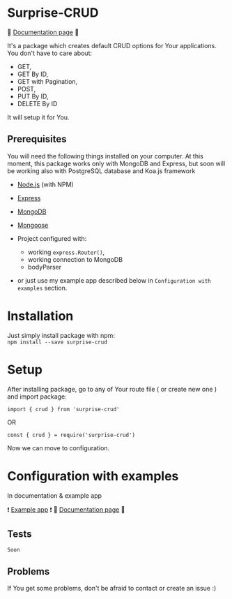 # Surprise-CRUD

:blue_book: [Documentation page](https://robertmrowiec.github.io/surprise-crud-page) :orange_book:

It's a package which creates default CRUD options for Your applications. You don't have to care about:
* GET,
* GET By ID, 
* GET with Pagination, 
* POST, 
* PUT By ID, 
* DELETE By ID

It will setup it for You.

## Prerequisites

You will need the following things installed on your computer.
At this moment, this package works only with MongoDB and Express, but soon will be working also with PostgreSQL database and Koa.js framework

* [Node.js](http://nodejs.org/) (with NPM)
* [Express](http://expressjs.com/)
* [MongoDB](http://mongodb.com/)
* [Mongoose](https://mongoosejs.com/)

* Project configured with: 
	* working `express.Router()`, 
	* working connection to MongoDB
	* bodyParser

* or just use my example app described below in `Configuration with examples` section.

# Installation

Just simply install package with npm: </br>
`npm install --save surprise-crud`

# Setup
After installing package, go to any of Your route file ( or create new one ) and import package:

```
import { crud } from 'surprise-crud'
```
OR
```
const { crud } = require('surprise-crud')
```

Now we can move to configuration.

# Configuration with examples
In documentation & example app

:heavy_exclamation_mark: [Example app](https://github.com/RobertMrowiec/surprise-crud-example-app) :heavy_exclamation_mark:
:blue_book: [Documentation page](https://robertmrowiec.github.io/surprise-crud-page) :orange_book:

## Tests
`Soon`

## Problems
If You get some problems, don't be afraid to contact or create an issue :) 
